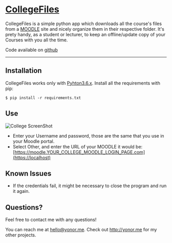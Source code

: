 # [CollegeFiles](http://yonor.me/coollegefiles)

CollegeFiles is a simple python app which downloads all the course's files from a [MOODLE](https://moodle.org/) site and nicely organize them in their respective folder.
It's prety handy, as a student or lecturer, to keep an offline/update copy of your Courses with you all the time.

Code available on [github](https://github.com/yo0x/CollegeFiles)

----

## Installation
CollegeFiles works only with [Pyhton3.6.x](https://www.python.org/downloads/release/python-365/).
Install all the requirements with pip:

    $ pip install -r requirements.txt

## Use

![College ScreenShot](https://i.postimg.cc/KzV0HwYj/Screenshot-20190320-095406.png)

* Enter your Username and password, those are the same that you use in your Moodle portal.
* Select Other, and enter the URL of your MOODLE it would be: [https://moodle.YOUR_COLLEGE_MOODLE_LOGIN_PAGE.com](https://localhost)

## Known Issues

* If the credentials fail, it might be necessary to close the program and run it again.

        

## Questions?

Feel free to contact me with any questions!

You can reach me at <hello@yonor.me>.
Check out <http://yonor.me> for my other projects.
